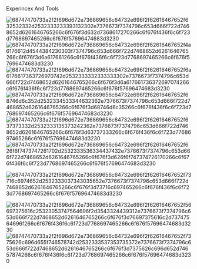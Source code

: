 

Experincex And Tools

![68747470733a2f2f696d672e736869656c64732e696f2f62616467652f632532332d2532333233393132302e7376673f7374796c653d666f722d7468652d6261646765266c6f676f3d632d7368617270266c6f676f436f6c6f723d7768697465266c6f676f57696474683d3230](https://github.com/AlperTimucinAkyol/About-Me/assets/113591932/4284bd94-0d9f-4f36-aa6d-2d82533472a1)
![68747470733a2f2f696d672e736869656c64732e696f2f62616467652f4a6176612d4544384230303f7374796c653d666f722d7468652d6261646765266c6f676f3d6a617661266c6f676f436f6c6f723d7768697465266c6f676f57696474683d3230](https://github.com/AlperTimucinAkyol/About-Me/assets/113591932/6ed0fb7b-627d-4f5a-abf7-f973b1cb3f9d)
![68747470733a2f2f696d672e736869656c64732e696f2f62616467652f6a6176617363726970742d2532333332333333302e7376673f7374796c653d666f722d7468652d6261646765266c6f676f3d6a617661736372697074266c6f676f436f6c6f723d7768697465266c6f676f57696474683d3230](https://github.com/AlperTimucinAkyol/About-Me/assets/113591932/adc4f789-093d-431a-90f3-9b362e4f5f75)
![68747470733a2f2f696d672e736869656c64732e696f2f62616467652f68746d6c352d2532334533344632362e7376673f7374796c653d666f722d7468652d6261646765266c6f676f3d68746d6c35266c6f676f436f6c6f723d7768697465266c6f676f57696474683d3230](https://github.com/AlperTimucinAkyol/About-Me/assets/113591932/2dcadb06-46a8-43d3-8c1e-32a62c227e43)
![68747470733a2f2f696d672e736869656c64732e696f2f62616467652f637373332d2532333135373242362e7376673f7374796c653d666f722d7468652d6261646765266c6f676f3d63737333266c6f676f436f6c6f723d7768697465266c6f676f57696474683d3230](https://github.com/AlperTimucinAkyol/About-Me/assets/113591932/94cd6be2-ac89-4c64-85ac-4f3289d2747d)
![68747470733a2f2f696d672e736869656c64732e696f2f62616467652f626f6f7473747261702d2532333536334437432e7376673f7374796c653d666f722d7468652d6261646765266c6f676f3d626f6f747374726170266c6f676f436f6c6f723d7768697465266c6f676f57696474683d3230](https://github.com/AlperTimucinAkyol/About-Me/assets/113591932/6f76c18e-d243-4a9d-ab14-c1c4cda1c086)

![68747470733a2f2f696d672e736869656c64732e696f2f62616467652f73716c6974652d2532333037343035652e7376673f7374796c653d666f722d7468652d6261646765266c6f676f3d73716c697465266c6f676f436f6c6f723d7768697465266c6f676f57696474683d3230](https://github.com/AlperTimucinAkyol/About-Me/assets/113591932/d8bc7f94-6e8d-47d9-adb8-4afddb328459)

![68747470733a2f2f696d672e736869656c64732e696f2f62616467652f56697375616c25323053747564696f2d3543324439312e7376673f7374796c653d666f722d7468652d6261646765266c6f676f3d76697375616c2d73747564696f266c6f676f436f6c6f723d7768697465266c6f676f57696474683d3230](https://github.com/AlperTimucinAkyol/About-Me/assets/113591932/df2adeab-389f-42c0-a35e-61660a9f6418)
![68747470733a2f2f696d672e736869656c64732e696f2f62616467652f7375626c696d655f746578742d2532333537353735372e7376673f7374796c653d666f722d7468652d6261646765266c6f676f3d7375626c696d652d74657874266c6f676f436f6c6f723d7768697465266c6f676f57696474683d3230](https://github.com/AlperTimucinAkyol/About-Me/assets/113591932/b239d4e0-3337-46ad-bc69-3dc3985be6e5)
